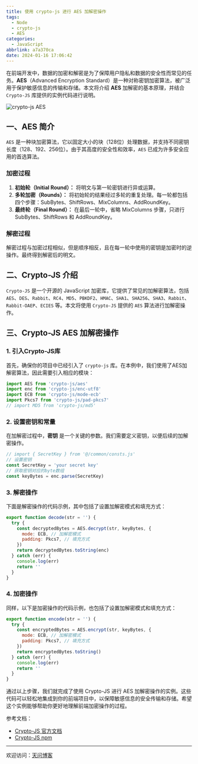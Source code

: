 ```yaml
---
title: 使用 crypto-js 进行 AES 加解密操作
tags:
  - Node
  - crypto-js
  - AES
categories:
  - JavaScript
abbrlink: a7a370ca
date: 2024-01-16 17:06:42
---
```


在前端开发中，数据的加密和解密是为了保障用户隐私和数据的安全性而常见的任务。**AES**（Advanced Encryption Standard）是一种对称密钥加密算法，被广泛用于保护敏感信息的传输和存储。本文将介绍 **AES** 加解密的基本原理，并结合 `Crypto-JS` 库提供的实例代码进行说明。

![crypto-js AES](https://tiven.cn/static/img/aes-02-_vheyWS1.jpg)

[//]: # (<!-- more -->)

## 一、AES 简介

`AES` 是一种块加密算法，它以固定大小的块（128位）处理数据，并支持不同密钥长度（128、192、256位）。由于其高度的安全性和效率，`AES` 已成为许多安全应用的首选算法。

### 加密过程

1. **初始轮（Initial Round）：** 将明文与第一轮密钥进行异或运算。
2. **多轮加密（Rounds）：** 将初始轮的结果经过多轮的重复处理。每一轮都包括四个步骤：SubBytes、ShiftRows、MixColumns、AddRoundKey。
3. **最终轮（Final Round）：** 在最后一轮中，省略 MixColumns 步骤，只进行 SubBytes、ShiftRows 和 AddRoundKey。

### 解密过程

解密过程与加密过程相似，但是顺序相反，且在每一轮中使用的密钥是加密时的逆操作。最终得到解密后的明文。

## 二、Crypto-JS 介绍

`Crypto-JS` 是一个开源的 JavaScript 加密库，它提供了常见的加解密算法，包括 `AES`、`DES`、`Rabbit`、`RC4`、`MD5`、`PBKDF2`、`HMAC`、`SHA1`、`SHA256`、`SHA3`、`Rabbit`、`Rabbit-OAEP`、`ECIES` 等。本文将使用 `Crypto-JS` 提供的 `AES` 算法进行加解密操作。

## 三、Crypto-JS AES 加解密操作

### 1. 引入Crypto-JS库

首先，确保你的项目中已经引入了 `crypto-js` 库。在本例中，我们使用了AES加解密算法，因此需要引入相应的模块：

```javascript
import AES from 'crypto-js/aes'
import enc from 'crypto-js/enc-utf8'
import ECB from 'crypto-js/mode-ecb'
import Pkcs7 from 'crypto-js/pad-pkcs7'
// import MD5 from 'crypto-js/md5'
```

### 2. 设置密钥和常量

在加解密过程中，**密钥** 是一个关键的参数。我们需要定义密钥，以便后续的加解密操作。

```javascript
// import { SecretKey } from '@/common/consts.js'
// 设置密钥
const SecretKey = 'your secret key'
// 获取密钥对应的byte数组
const keyBytes = enc.parse(SecretKey)
```

### 3. 解密操作

下面是解密操作的代码示例，其中包括了设置加解密模式和填充方式：

```javascript
export function decode(str = '') {
  try {
    const decryptedBytes = AES.decrypt(str, keyBytes, {
      mode: ECB, // 加解密模式
      padding: Pkcs7, // 填充方式
    })
    return decryptedBytes.toString(enc)
  } catch (err) {
    console.log(err)
    return ''
  }
}
```

### 4. 加密操作

同样，以下是加密操作的代码示例，也包括了设置加解密模式和填充方式：

```javascript
export function encode(str = '') {
  try {
    const encryptedBytes = AES.encrypt(str, keyBytes, {
      mode: ECB, // 加解密模式
      padding: Pkcs7, // 填充方式
    })
    return encryptedBytes.toString()
  } catch (err) {
    console.log(err)
    return ''
  }
}
```

通过以上步骤，我们就完成了使用 Crypto-JS 进行 AES 加解密操作的实例。这些代码可以轻松地集成到你的前端项目中，以保障敏感信息的安全传输和存储。希望这个实例能够帮助你更好地理解前端加密操作的过程。

参考文档：

- [Crypto-JS 官方文档](https://cryptojs.gitbook.io/docs/)
- [Crypto-JS npm](https://www.npmjs.com/package/crypto-js)

---

欢迎访问：[天问博客](https://tiven.cn/p/a7a370ca/ "天问博客-专注于大前端技术")

